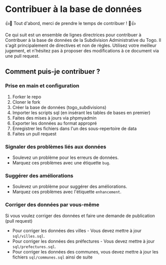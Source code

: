 # Contribuer à la base de données

:+1::tada: Tout d'abord, merci de prendre le temps de contribuer ! :tada::+1:

Ce qui suit est un ensemble de lignes directrices pour contribuer à Contribuer à la base de données de la Subdivision Administrative du Togo. Il s'agit principalement de directives et non de règles. Utilisez votre meilleur jugement, et n'hésitez pas à proposer des modifications à ce document via une pull request.

## Comment puis-je contribuer ?

### Prise en main et configuration
1. Forker le repo
2. Cloner le fork
3. Créer la base de données (togo_subdivisions)
4. Importer les scripts sql (en insérant les tables de bases en premier)
5. Faites des mises à jours via phpmyadmin
6. Exporter les données au format appropré 
7. Enregistrer les fichiers dans l'un des sous-repertoire de data
8. Faites un pull request

### Signaler des problèmes liés aux données
- Soulevez un problème pour les erreurs de données.
- Marquez ces problèmes avec une étiquette `bug`.

### Suggérer des améliorations
- Soulevez un problème pour suggérer des améliorations.
- Marquez ces problèmes avec l'étiquette `enhancement`.

### Corriger des données par vous-même
Si vous voulez corriger des données et faire une demande de publication (pull request)
- Pour corriger les données des villes - Vous devez mettre à jour `sql/villes.sql`.
- Pour corriger les données des préfectures - Vous devez mettre à jour `sql/prefectures.sql`.
- Pour corriger les données des communes, vous devez mettre à jour les fichiers `sql/communes.sql` ainsi de suite